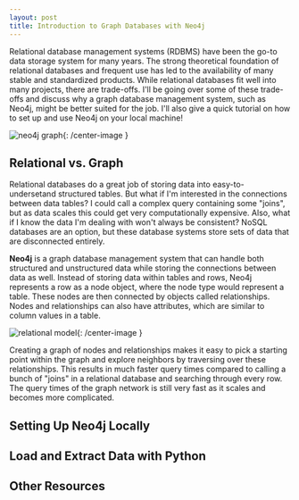 ```yaml
---  
layout: post  
title: Introduction to Graph Databases with Neo4j  
---  
```


Relational database management systems (RDBMS) have been the go-to data storage system for many years. The strong theoretical foundation of relational databases and frequent use has led to the availability of many stable and standardized products. While relational databases fit well into many projects, there are trade-offs. I'll be going over some of these trade-offs and discuss why a graph database management system, such as Neo4j, might be better suited for the job. I'll also give a quick tutorial on how to set up and use Neo4j on your local machine!

![neo4j graph](https://zachheick.github.io/images/neo4j_graph.png){: /center-image }    

## Relational vs. Graph  

Relational databases do a great job of storing data into easy-to-undersetand structured tables. But what if I'm interested in the connections between data tables? I could call a complex query containing some "joins", but as data scales this could get very computationally expensive. Also, what if I know the data I'm dealing with won't always be consistent? NoSQL databases are an option, but these database systems store sets of data that are disconnected entirely. 

**Neo4j** is a graph database management system that can handle both structured and unstructured data while storing the connections between data as well. Instead of storing data within <span class="green">tables and rows</span>, Neo4j represents a row as a <span class="green">node object</span>, where the node type would represent a table. These nodes are then connected by objects called <span class="blue">relationships</span>. Nodes and relationships can also have attributes, which are similar to column values in a table. 

![relational model](https://zachheick.github.io/images/relational_model.png){: /center-image }  

Creating a graph of nodes and relationships makes it easy to pick a starting point within the graph and explore neighbors by traversing over these relationships. This results in much faster query times compared to calling a bunch of "joins" in a relational database and searching through every row. The query times of the graph network is still very fast as it scales and becomes more complicated.   

## Setting Up Neo4j Locally  

## Load and Extract Data with Python  

## Other Resources  


